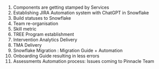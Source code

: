 1. Components are getting stamped by Services 
2. Establishing JIRA Automation system with ChatGPT in Snowflake 
3. Build statuses to Snowflake 
4. Team re-organisation 
5. Skill metric 
6. TREE Program establishment 
7. Intervention Analytics Delivery 
8. TMA Delivery 
9. Snowflake Migration : Migration Guide + Automation 
10. Onboarding Guide resulting in less errors 
11. Assessments Automation process: Issues coming to Pinnacle Team 